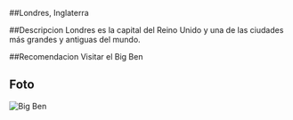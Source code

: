 ##Londres, Inglaterra 

##Descripcion
Londres es la capital del Reino Unido y una de las ciudades más grandes y antiguas del mundo. 

##Recomendacion
Visitar el Big Ben 

## Foto
![Big Ben](https://e8uywvnc8xayurvteugvreunynu)
